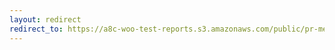 ```yaml
---
layout: redirect
redirect_to: https://a8c-woo-test-reports.s3.amazonaws.com/public/pr-merge/40334/api/index.html
---
```

